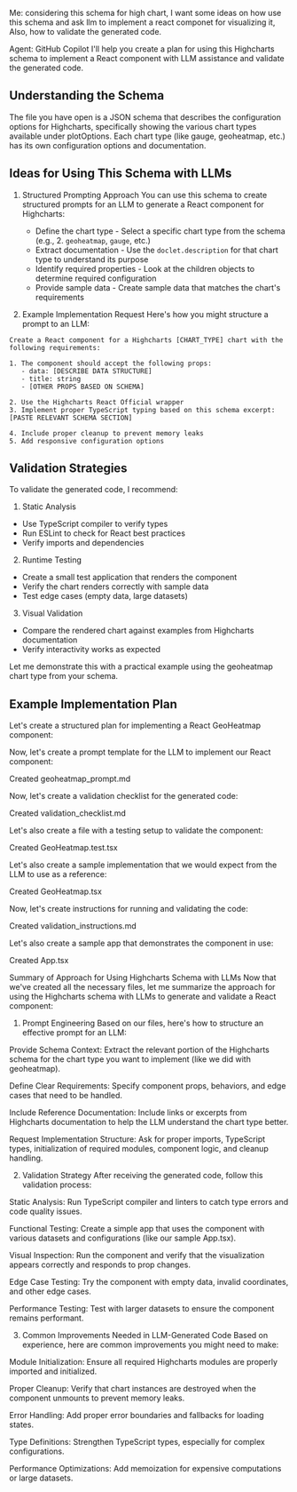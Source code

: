Me: considering this schema for high chart, I want some ideas on how use this schema and ask llm to implement a react componet for visualizing it, Also, how to validate the generated code.

Agent: GitHub Copilot
I'll help you create a plan for using this Highcharts schema to implement a React component with LLM assistance and validate the generated code.

## Understanding the Schema
The file you have open is a JSON schema that describes the configuration options for Highcharts, specifically showing the various chart types available under plotOptions. Each chart type (like gauge, geoheatmap, etc.) has its own configuration options and documentation.

## Ideas for Using This Schema with LLMs

1. Structured Prompting Approach
You can use this schema to create structured prompts for an LLM to generate a React component for Highcharts:

    - Define the chart type - Select a specific chart type from the schema (e.g., 2. `geoheatmap`, `gauge`, etc.)
    - Extract documentation - Use the `doclet.description` for that chart type to understand its purpose
    - Identify required properties - Look at the children objects to determine required configuration
    - Provide sample data - Create sample data that matches the chart's requirements


2. Example Implementation Request
Here's how you might structure a prompt to an LLM:

```
Create a React component for a Highcharts [CHART_TYPE] chart with the following requirements:

1. The component should accept the following props:
   - data: [DESCRIBE DATA STRUCTURE]
   - title: string
   - [OTHER PROPS BASED ON SCHEMA]

2. Use the Highcharts React Official wrapper
3. Implement proper TypeScript typing based on this schema excerpt:
[PASTE RELEVANT SCHEMA SECTION]

4. Include proper cleanup to prevent memory leaks
5. Add responsive configuration options
```

## Validation Strategies
To validate the generated code, I recommend:

1. Static Analysis
- Use TypeScript compiler to verify types
- Run ESLint to check for React best practices
- Verify imports and dependencies
2. Runtime Testing
- Create a small test application that renders the component
- Verify the chart renders correctly with sample data
- Test edge cases (empty data, large datasets)
3. Visual Validation
- Compare the rendered chart against examples from Highcharts documentation
- Verify interactivity works as expected

Let me demonstrate this with a practical example using the geoheatmap chart type from your schema.

## Example Implementation Plan

Let's create a structured plan for implementing a React GeoHeatmap component:

Now, let's create a prompt template for the LLM to implement our React component:

Created geoheatmap_prompt.md

Now, let's create a validation checklist for the generated code:

Created validation_checklist.md

Let's also create a file with a testing setup to validate the component:

Created GeoHeatmap.test.tsx

Let's also create a sample implementation that we would expect from the LLM to use as a reference:

Created GeoHeatmap.tsx

Now, let's create instructions for running and validating the code:

Created validation_instructions.md

Let's also create a sample app that demonstrates the component in use:

Created App.tsx

Summary of Approach for Using Highcharts Schema with LLMs
Now that we've created all the necessary files, let me summarize the approach for using the Highcharts schema with LLMs to generate and validate a React component:

1. Prompt Engineering
Based on our files, here's how to structure an effective prompt for an LLM:

Provide Schema Context: Extract the relevant portion of the Highcharts schema for the chart type you want to implement (like we did with geoheatmap).

Define Clear Requirements: Specify component props, behaviors, and edge cases that need to be handled.

Include Reference Documentation: Include links or excerpts from Highcharts documentation to help the LLM understand the chart type better.

Request Implementation Structure: Ask for proper imports, TypeScript types, initialization of required modules, component logic, and cleanup handling.

2. Validation Strategy
After receiving the generated code, follow this validation process:

Static Analysis: Run TypeScript compiler and linters to catch type errors and code quality issues.

Functional Testing: Create a simple app that uses the component with various datasets and configurations (like our sample App.tsx).

Visual Inspection: Run the component and verify that the visualization appears correctly and responds to prop changes.

Edge Case Testing: Try the component with empty data, invalid coordinates, and other edge cases.

Performance Testing: Test with larger datasets to ensure the component remains performant.

3. Common Improvements Needed in LLM-Generated Code
Based on experience, here are common improvements you might need to make:

Module Initialization: Ensure all required Highcharts modules are properly imported and initialized.

Proper Cleanup: Verify that chart instances are destroyed when the component unmounts to prevent memory leaks.

Error Handling: Add proper error boundaries and fallbacks for loading states.

Type Definitions: Strengthen TypeScript types, especially for complex configurations.

Performance Optimizations: Add memoization for expensive computations or large datasets.